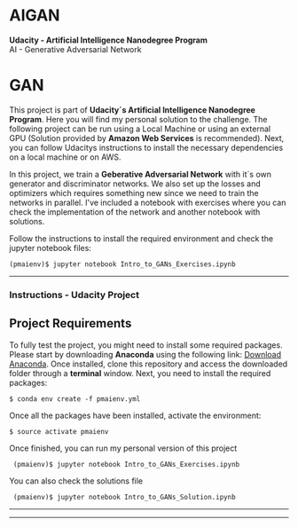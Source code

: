 # AIGAN
**Udacity - Artificial Intelligence Nanodegree Program**   
AI - Generative Adversarial Network

# GAN

This project is part of **Udacity´s Artificial Intelligence Nanodegree Program**. Here you will find my personal solution to the challenge. The following project can be run using a Local Machine or using an external GPU (Solution provided by **Amazon Web Services** is recommended). Next, you can follow Udacitys instructions to install the necessary dependencies on a local machine or on AWS.

In this project, we train a **Geberative Adversarial Network** with it´s own generator and discriminator networks. We also set up the losses and optimizers which requires something new since we need to train the networks in parallel. I've included a notebook with exercises where you can check the implementation of the network and another notebook with solutions.

Follow the instructions to install the required environment and check the jupyter notebook files:

    (pmaienv)$ jupyter notebook Intro_to_GANs_Exercises.ipynb
  
--------------------------------------------------------------------------------------------------------

### Instructions - Udacity Project

## Project Requirements
To fully test the project, you might need to install some required packages. Please start by downloading **Anaconda** using the following link: [Download Anaconda](https://www.continuum.io/downloads). Once installed, clone this repository and access the downloaded folder through a **terminal** window. Next, you need to install the required packages:

    $ conda env create -f pmaienv.yml
    
Once all the packages have been installed, activate the environment:

    $ source activate pmaienv
    
Once finished, you can run my personal version of this project

     (pmaienv)$ jupyter notebook Intro_to_GANs_Exercises.ipynb
    
You can also check the solutions file

     (pmaienv)$ jupyter notebook Intro_to_GANs_Solution.ipynb
     
--------------------------------------------------------------------
--------------------------------------------------------------------
